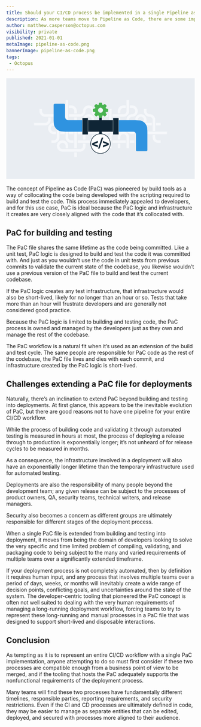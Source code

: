 ```yaml
---
title: Should your CI/CD process be implemented in a single Pipeline as Code file?
description: As more teams move to Pipeline as Code, there are some important questions to ask when deciding to merge a CI/CD process into a single PaC file.
author: matthew.casperson@octopus.com
visibility: private
published: 2021-01-01
metaImage: pipeline-as-code.png
bannerImage: pipeline-as-code.png
tags:
 - Octopus
---
```


![CI/CD Pipeline as Code](pipeline-as-code.png)

The concept of Pipeline as Code (PaC) was pioneered by build tools as a way of collocating the code being developed with the scripting required to build and test the code. This process immediately appealed to developers, and for this use case, PaC is ideal because the PaC logic and infrastructure it creates are very closely aligned with the code that it’s collocated with.

## PaC for building and testing

The PaC file shares the same lifetime as the code being committed. Like a unit test, PaC logic is designed to build and test the code it was committed with. And just as you wouldn’t use the code in unit tests from previous commits to validate the current state of the codebase, you likewise wouldn’t use a previous version of the PaC file to build and test the current codebase.

If the PaC logic creates any test infrastructure, that infrastructure would also be short-lived, likely for no longer than an hour or so. Tests that take more than an hour will frustrate developers and are generally not considered good practice.

Because the PaC logic is limited to building and testing code, the PaC process is owned and managed by the developers just as they own and manage the rest of the codebase.

The PaC workflow is a natural fit when it’s used as an extension of the build and test cycle. The same people are responsible for PaC code as the rest of the codebase, the PaC file lives and dies with each commit, and infrastructure created by the PaC logic is short-lived.

## Challenges extending a PaC file for deployments

Naturally, there’s an inclination to extend PaC beyond building and testing into deployments. At first glance, this appears to be the inevitable evolution of PaC, but there are good reasons not to have one pipeline for your entire CI/CD workflow.

While the process of building code and validating it through automated testing is measured in hours at most, the process of deploying a release through to production is exponentially longer; it’s not unheard of for release cycles to be measured in months.

As a consequence, the infrastructure involved in a deployment will also have an exponentially longer lifetime than the temporary infrastructure used for automated testing.

Deployments are also the responsibility of many people beyond the development team; any given release can be subject to the processes of product owners, QA, security teams, technical writers, and release managers.

Security also becomes a concern as different groups are ultimately responsible for different stages of the deployment process.

When a single PaC file is extended from building and testing into deployment, it moves from being the domain of developers looking to solve the very specific and time limited problem of compiling, validating, and packaging code to being subject to the many and varied requirements of multiple teams over a significantly extended timeframe.

If your deployment process is not completely automated, then by definition it requires human input, and any process that involves multiple teams over a period of days, weeks, or months will inevitably create a wide range of decision points, conflicting goals, and uncertainties around the state of the system. The developer-centric tooling that pioneered the PaC concept is often not well suited to dealing with the very human requirements of managing a long-running deployment workflow, forcing teams to try to represent these long-running and manual processes in a PaC file that was designed to support short-lived and disposable interactions.

## Conclusion

As tempting as it is to represent an entire CI/CD workflow with a single PaC implementation, anyone attempting to do so must first consider if these two processes are compatible enough from a business point of view to be merged, and if the tooling that hosts the PaC adequately supports the nonfunctional requirements of the deployment process.

Many teams will find these two processes have fundamentally different timelines, responsible parties, reporting requirements, and security restrictions. Even if the CI and CD processes are ultimately defined in code, they may be easier to manage as separate entities that can be edited, deployed, and secured with processes more aligned to their audience.

